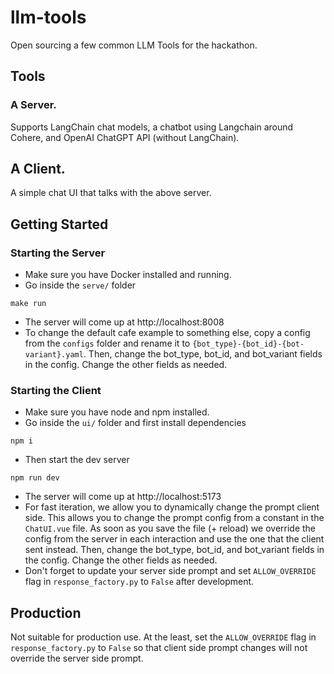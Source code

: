 # llm-tools

Open sourcing a few common LLM Tools for the hackathon. 

## Tools
### A Server.
Supports LangChain chat models, a chatbot using Langchain around Cohere, and OpenAI ChatGPT API (without LangChain).
## A Client.
A simple chat UI that talks with the above server. 

## Getting Started

### Starting the Server
- Make sure you have Docker installed and running.
- Go inside the `serve/` folder
```
make run
```
- The server will come up at http://localhost:8008
- To change the default cafe example to something else, copy a config from the `configs` folder and rename it to `{bot_type}-{bot_id}-{bot-variant}.yaml`. Then, change the bot_type, bot_id, and bot_variant fields in the config. Change the other fields as needed.


### Starting the Client
- Make sure you have node and npm installed.
- Go inside the `ui/` folder and first install dependencies
```
npm i
```
- Then start the dev server
```
npm run dev
```
- The server will come up at http://localhost:5173
- For fast iteration, we allow you to dynamically change the prompt client side. This allows you to change the prompt config from a constant in the `ChatUI.vue` file. As soon as you save the file (+ reload) we override the config from the server in each interaction and use the one that the client sent instead. Then, change the bot_type, bot_id, and bot_variant fields in the config. Change the other fields as needed.
- Don't forget to update your server side prompt and set `ALLOW_OVERRIDE` flag in  `response_factory.py` to `False` after development. 

## Production
Not suitable for production use. At the least, set the `ALLOW_OVERRIDE` flag in `response_factory.py` to `False` so that client side prompt changes will not override the server side prompt.